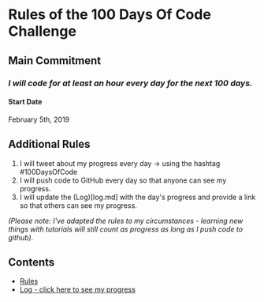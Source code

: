 # Rules of the 100 Days Of Code Challenge

## Main Commitment

### _I will code for at least an hour every day for the next 100 days._

#### Start Date

February 5th, 2019

## Additional Rules

1. I will tweet about my progress every day -> using the hashtag #100DaysOfCode
2. I will push code to GitHub every day so that anyone can see my progress.
3. I will update the (Log)[log.md] with the day's progress and provide a link so that others can see my progress.

_(Please note: I've adapted the rules to my circumstances - learning new things with tutorials will still count as progress as long as I push code to github)._

## Contents

- [Rules](rules.md)
- [Log - click here to see my progress](r-1-log.md)
